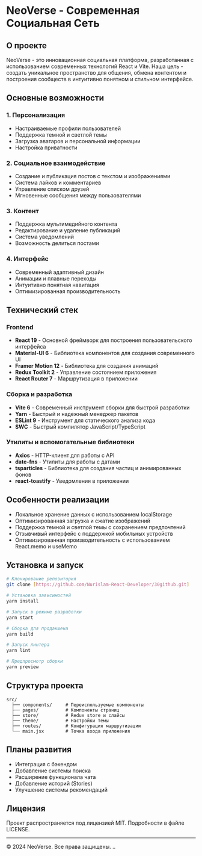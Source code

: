 # NeoVerse - Современная Социальная Сеть

## О проекте

NeoVerse - это инновационная социальная платформа, разработанная с использованием современных технологий React и Vite. Наша цель - создать уникальное пространство для общения, обмена контентом и построения сообществ в интуитивно понятном и стильном интерфейсе.

## Основные возможности

### 1. Персонализация

- Настраиваемые профили пользователей
- Поддержка темной и светлой темы
- Загрузка аватаров и персональной информации
- Настройка приватности

### 2. Социальное взаимодействие

- Создание и публикация постов с текстом и изображениями
- Система лайков и комментариев
- Управление списком друзей
- Мгновенные сообщения между пользователями

### 3. Контент

- Поддержка мультимедийного контента
- Редактирование и удаление публикаций
- Система уведомлений
- Возможность делиться постами

### 4. Интерфейс

- Современный адаптивный дизайн
- Анимации и плавные переходы
- Интуитивно понятная навигация
- Оптимизированная производительность

## Технический стек

### Frontend

- **React 19** - Основной фреймворк для построения пользовательского интерфейса
- **Material-UI 6** - Библиотека компонентов для создания современного UI
- **Framer Motion 12** - Библиотека для создания анимаций
- **Redux Toolkit 2** - Управление состоянием приложения
- **React Router 7** - Маршрутизация в приложении

### Сборка и разработка

- **Vite 6** - Современный инструмент сборки для быстрой разработки
- **Yarn** - Быстрый и надежный менеджер пакетов
- **ESLint 9** - Инструмент для статического анализа кода
- **SWC** - Быстрый компилятор JavaScript/TypeScript

### Утилиты и вспомогательные библиотеки

- **Axios** - HTTP-клиент для работы с API
- **date-fns** - Утилиты для работы с датами
- **tsparticles** - Библиотека для создания частиц и анимированных фонов
- **react-toastify** - Уведомления в приложении

## Особенности реализации

- Локальное хранение данных с использованием localStorage
- Оптимизированная загрузка и сжатие изображений
- Поддержка темной и светлой темы с сохранением предпочтений
- Отзывчивый интерфейс с поддержкой мобильных устройств
- Оптимизированная производительность с использованием React.memo и useMemo

## Установка и запуск

```bash
# Клонирование репозитория
git clone [https://github.com/Nurislam-React-Developer/30github.git]

# Установка зависимостей
yarn install

# Запуск в режиме разработки
yarn start

# Сборка для продакшена
yarn build

# Запуск линтера
yarn lint

# Предпросмотр сборки
yarn preview
```

## Структура проекта

```
src/
  ├── components/     # Переиспользуемые компоненты
  ├── pages/          # Компоненты страниц
  ├── store/          # Redux store и слайсы
  ├── theme/          # Настройки темы
  ├── routes/         # Конфигурация маршрутизации
  └── main.jsx        # Точка входа приложения
```

## Планы развития

- Интеграция с бэкендом
- Добавление системы поиска
- Расширение функционала чата
- Добавление историй (Stories)
- Улучшение системы рекомендаций

## Лицензия

Проект распространяется под лицензией MIT. Подробности в файле LICENSE.

---

© 2024 NeoVerse. Все права защищены.
..
